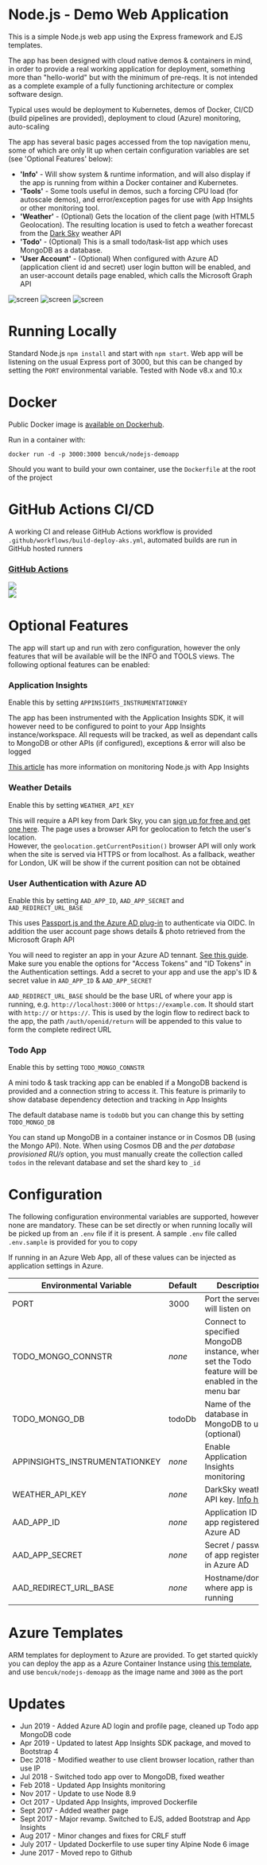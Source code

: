 # Node.js - Demo Web Application
This is a simple Node.js web app using the Express framework and EJS templates. 

The app has been designed with cloud native demos & containers in mind, in order to provide a real working application for deployment, something more than "hello-world" but with the minimum of pre-reqs. It is not intended as a complete example of a fully functioning architecture or complex software design.

Typical uses would be deployment to Kubernetes, demos of Docker, CI/CD (build pipelines are provided), deployment to cloud (Azure) monitoring, auto-scaling

The app has several basic pages accessed from the top navigation menu, some of which are only lit up when certain configuration variables are set (see 'Optional Features' below):
- **'Info'** - Will show system & runtime information, and will also display if the app is running from within a Docker container and Kubernetes.  
- **'Tools'** - Some tools useful in demos, such a forcing CPU load (for autoscale demos), and error/exception pages for use with App Insights or other monitoring tool.
- **'Weather'** - (Optional) Gets the location of the client page (with HTML5 Geolocation). The resulting location is used to fetch a weather forecast from the [Dark Sky](http://darksky.net) weather API
- **'Todo'** - (Optional) This is a small todo/task-list app which uses MongoDB as a database.
- **'User Account'** - (Optional) When configured with Azure AD (application client id and secret) user login button will be enabled, and an user-account details page enabled, which calls the Microsoft Graph API

![screen](https://user-images.githubusercontent.com/14982936/55620043-dfe96480-5791-11e9-9746-3b42a3a41e5f.png)
![screen](https://user-images.githubusercontent.com/14982936/55620045-dfe96480-5791-11e9-94f3-6d788ed447c1.png)
![screen](https://user-images.githubusercontent.com/14982936/58764072-d8102b80-855a-11e9-993f-21ef0344d5e0.png)


# Running Locally 
Standard Node.js `npm install` and start with `npm start`. Web app will be listening on the usual Express port of 3000, but this can be changed by setting the `PORT` environmental variable. Tested with Node v8.x and 10.x


# Docker 
Public Docker image is [available on Dockerhub](https://hub.docker.com/r/bencuk/nodejs-demoapp/).  

Run in a container with:
```
docker run -d -p 3000:3000 bencuk/nodejs-demoapp
```

Should you want to build your own container, use the `Dockerfile` at the root of the project


# GitHub Actions CI/CD 
A working CI and release GitHub Actions workflow is provided `.github/workflows/build-deploy-aks.yml`, automated builds are run in GitHub hosted runners

### [GitHub Actions](https://github.com/benc-uk/nodejs-demoapp/actions)

![](https://img.shields.io/github/workflow/status/benc-uk/nodejs-demoapp/Build%20%26%20Deploy%20AKS)  
![](https://img.shields.io/github/last-commit/benc-uk/nodejs-demoapp)  


# Optional Features
The app will start up and run with zero configuration, however the only features that will be available will be the INFO and TOOLS views. The following optional features can be enabled:

### Application Insights 
Enable this by setting `APPINSIGHTS_INSTRUMENTATIONKEY` 

The app has been instrumented with the Application Insights SDK, it will however need to be configured to point to your App Insights instance/workspace. All requests will be tracked, as well as dependant calls to MongoDB or other APIs (if configured), exceptions & error will also be logged

[This article](https://docs.microsoft.com/azure/application-insights/app-insights-nodejs) has more information on monitoring Node.js with App Insights

### Weather Details
Enable this by setting `WEATHER_API_KEY`

This will require a API key from Dark Sky, you can [sign up for free and get one here](https://darksky.net/dev). The page uses a browser API for geolocation to fetch the user's location.  
However, the `geolocation.getCurrentPosition()` browser API will only work when the site is served via HTTPS or from localhost. As a fallback, weather for London, UK will be show if the current position can not be obtained

### User Authentication with Azure AD
Enable this by setting `AAD_APP_ID`, `AAD_APP_SECRET` and `AAD_REDIRECT_URL_BASE`

This uses [Passport.js and the Azure AD plug-in](https://github.com/AzureAD/passport-azure-ad) to authenticate via OIDC. In addition the user account page shows details & photo retrieved from the Microsoft Graph API

You will need to register an app in your Azure AD tennant. [See this guide](https://docs.microsoft.com/en-us/azure/active-directory/develop/quickstart-register-app). Make sure you enable the options for "Access Tokens" and "ID Tokens" in the Authentication settings. Add a secret to your app and use the app's ID & secret value in `AAD_APP_ID` & `AAD_APP_SECRET`

`AAD_REDIRECT_URL_BASE` should be the base URL of where your app is running, e.g. `http://localhost:3000` or `https://example.com`. It should start with `http://` or `https://`. This is used by the login flow to redirect back to the app, the path `/auth/openid/return` will be appended to this value to form the complete redirect URL

### Todo App
Enable this by setting `TODO_MONGO_CONNSTR`

A mini todo & task tracking app can be enabled if a MongoDB backend is provided and a connection string to access it. This feature is primarily to show database dependency detection and tracking in App Insights

The default database name is `todoDb` but you can change this by setting `TODO_MONGO_DB`

You can stand up MongoDB in a container instance or in Cosmos DB (using the Mongo API). Note. When using Cosmos DB and the *per database provisioned RU/s* option, you must manually create the collection called `todos` in the relevant database and set the shard key to `_id`

# Configuration 
The following configuration environmental variables are supported, however none are mandatory. These can be set directly or when running locally will be picked up from an `.env` file if it is present. A sample `.env` file called `.env.sample` is provided for you to copy 

If running in an Azure Web App, all of these values can be injected as application settings in Azure.

|Environmental Variable|Default|Description                   |
|----|-------|------------------------------|
|PORT| 3000  |Port the server will listen on|
|TODO_MONGO_CONNSTR|  *none*  |Connect to specified MongoDB instance, when set the Todo feature will be enabled in the menu bar|
|TODO_MONGO_DB|  todoDb  |Name of the database in MongoDB to use (optional)|
|APPINSIGHTS_INSTRUMENTATIONKEY|  *none*  |Enable Application Insights monitoring|
|WEATHER_API_KEY| *none* |DarkSky weather API key. [Info here](https://darksky.net/dev)|
|AAD_APP_ID| *none* |Application ID of app registered in Azure AD|
|AAD_APP_SECRET| *none* |Secret / password of app registered in Azure AD|
|AAD_REDIRECT_URL_BASE| *none* |Hostname/domain where app is running|


# Azure Templates
ARM templates for deployment to Azure are provided. To get started quickly you can deploy the app as a Azure Container Instance using [this template](https://github.com/benc-uk/azure-arm/tree/master/container-instances/linux-container), and use `bencuk/nodejs-demoapp` as the image name and `3000` as the port


# Updates
* Jun 2019 - Added Azure AD login and profile page, cleaned up Todo app MongoDB code
* Apr 2019 - Updated to latest App Insights SDK package, and moved to Bootstrap 4
* Dec 2018 - Modified weather to use client browser location, rather than use IP
* Jul 2018 - Switched todo app over to MongoDB, fixed weather
* Feb 2018 - Updated App Insights monitoring
* Nov 2017 - Update to use Node 8.9
* Oct 2017 - Updated App Insights, improved Dockerfile
* Sept 2017 - Added weather page
* Sept 2017 - Major revamp. Switched to EJS, added Bootstrap and App Insights
* Aug 2017 - Minor changes and fixes for CRLF stuff
* July 2017 - Updated Dockerfile to use super tiny Alpine Node 6 image
* June 2017 - Moved repo to Github
